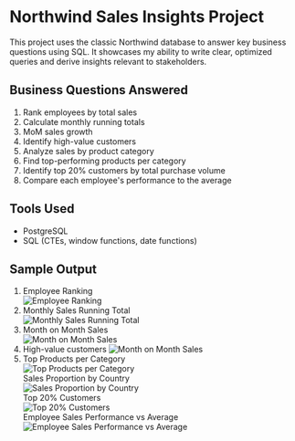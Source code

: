 # Northwind Sales Insights Project

This project uses the classic Northwind database to answer key business questions using SQL. It showcases my ability to write clear, optimized queries and derive insights relevant to stakeholders.

## Business Questions Answered

1. Rank employees by total sales
2. Calculate monthly running totals
3. MoM sales growth
4. Identify high-value customers
5. Analyze sales by product category
6. Find top-performing products per category
7. Identify top 20% customers by total purchase volume
8. Compare each employee's performance to the average

## Tools Used
- PostgreSQL
- SQL (CTEs, window functions, date functions)

## Sample Output
1. Employee Ranking  
![Employee Ranking](screenshots/ranking_employee_sales_performance.PNG)  
2. Monthly Sales Running Total  
![Monthly Sales Running Total](screenshots/running_total_monthly_sales.PNG)  
3. Month on Month Sales  
![Month on Month Sales](screenshots/mom_sales_growth.PNG)
4. High-value customers
![Month on Month Sales](screenshots/mom_sales_growth.PNG)
5. Top Products per Category  
![Top Products per Category](screenshots/top_products_per_category.PNG)  
Sales Proportion by Country  
![Sales Proportion by Country](screenshots/percentage_sales_each_country.PNG)  
Top 20% Customers  
![Top 20% Customers](screenshots/top_20_pc_customers_sales_vol.PNG)  
Employee Sales Performance vs Average  
![Employee Sales Performance vs Average](screenshots/employee_sales_vs_average.PNG)
